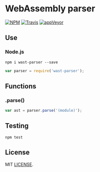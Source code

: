 # WebAssembly parser
[![NPM](https://badge.fury.io/js/wast-parser.svg)](http://badge.fury.io/js/wast-parser)  [![Travis](https://travis-ci.org/drom/wast-parser.svg)](https://travis-ci.org/drom/wast-parser)  [![appVeyor](https://ci.appveyor.com/api/projects/status/vg09awtk5rgargkb?svg=true)](https://ci.appveyor.com/project/drom/wast-parser)

## Use
### Node.js

```
npm i wast-parser --save
```

```js
var parser = require('wast-parser');
```

## Functions
### .parse()

```js
var ast = parser.parse('(module)');
```

## Testing
`npm test`

## License
MIT [LICENSE](https://github.com/drom/wast-parser/blob/master/LICENSE).
